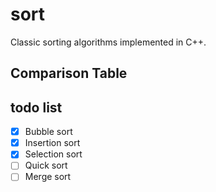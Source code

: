 # sort
Classic sorting algorithms implemented in C++.


## Comparison Table

## todo list
- [x] Bubble sort
- [x] Insertion sort
- [x] Selection sort
- [ ] Quick sort
- [ ] Merge sort